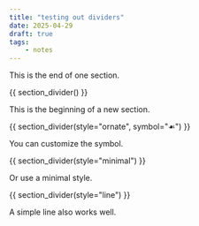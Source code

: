 ```yaml
---
title: "testing out dividers"
date: 2025-04-29
draft: true
tags:
    - notes
---
```


This is the end of one section.

{{ section_divider() }}

This is the beginning of a new section.

{{ section_divider(style="ornate", symbol="☙") }}

You can customize the symbol.

{{ section_divider(style="minimal") }}

Or use a minimal style.

{{ section_divider(style="line") }}

A simple line also works well.
